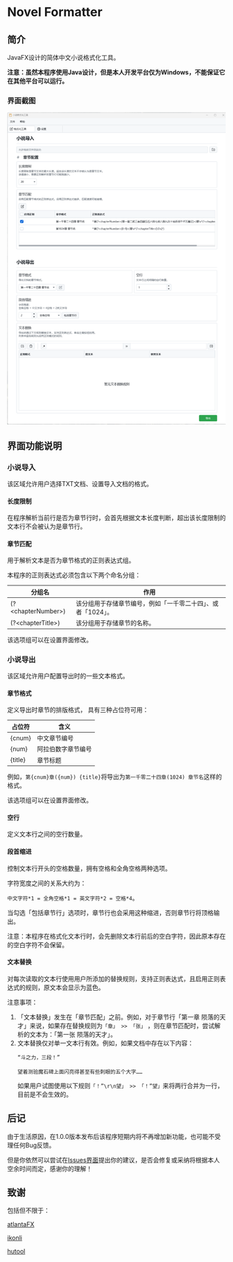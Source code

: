 # Novel Formatter

## 简介

JavaFX设计的简体中文小说格式化工具。

**注意：虽然本程序使用Java设计，但是本人开发平台仅为Windows，不能保证它在其他平台可以运行。**

### 界面截图

![主界面](./guide/MainPage.png)

## 界面功能说明

### 小说导入

该区域允许用户选择TXT文档、设置导入文档的格式。

#### 长度限制

在程序解析当前行是否为章节行时，会首先根据文本长度判断，超出该长度限制的文本行不会被认为是章节行。

#### 章节匹配

用于解析文本是否为章节格式的正则表达式组。

本程序的正则表达式必须包含以下两个命名分组：

| 分组名                 | 作用                               |
|---------------------|----------------------------------|
| (?\<chapterNumber>) | 该分组用于存储章节编号，例如「一千零二十四」、或者「1024」。 |
| (?\<chapterTitle>)  | 该分组用于存储章节的名称。                    |

该选项组可以在设置界面修改。

### 小说导出

该区域允许用户配置导出时的一些文本格式。

#### 章节格式

定义导出时章节的排版格式， 具有三种占位符可用：

| 占位符     | 含义        |
|---------|-----------|
| {cnum}  | 中文章节编号    |
| {num}   | 阿拉伯数字章节编号 |
| {title} | 章节标题      |

例如，`第{cnum}章({num}) {title}`将导出为`第一千零二十四章(1024) 章节名`这样的格式。

该选项组可以在设置界面修改。

#### 空行

定义文本行之间的空行数量。

#### 段首缩进

控制文本行开头的空格数量，拥有空格和全角空格两种选项。

字符宽度之间的关系大约为：

`中文字符*1 = 全角空格*1 = 英文字符*2 = 空格*4`。

当勾选「包括章节行」选项时，章节行也会采用这种缩进，否则章节行将顶格输出。

注意：本程序在格式化文本行时，会先删除文本行前后的空白字符，因此原本存在的空白字符不会保留。

#### 文本替换

对每次读取的文本行使用用户所添加的替换规则，支持正则表达式，且启用正则表达式的规则，原文本会显示为蓝色。

注意事项：

1. 「文本替换」发生在「章节匹配」之前。例如，对于章节行「第一章 陨落的天才」来说，如果存在替换规则为`「章」 >> 「张」`
   ，则在章节匹配时，尝试解析的文本为：「第一张
   陨落的天才」。
2. 文本替换仅对单一文本行有效。例如，如果文档中存在以下内容：
   ```text
   “斗之力，三段！”
   
   望着测验魔石碑上面闪亮得甚至有些刺眼的五个大字……
   ```
   如果用户试图使用以下规则`「！”\r\n望」 >> 「！”望」`来将两行合并为一行，目前是不会生效的。

## 后记

由于生活原因，在1.0.0版本发布后该程序短期内将不再增加新功能，也可能不受理任何Bug反馈。

但是你依然可以尝试在[Issues界面](https://github.com/Meltryllis163/NovelFormatterFX/issues)提出你的建议，是否会修复或采纳将根据本人空余时间而定，感谢你的理解！

## 致谢

包括但不限于：

[atlantaFX](https://github.com/mkpaz/atlantafx)

[ikonli](https://github.com/kordamp/ikonli)

[hutool](https://github.com/chinabugotech/hutool/)